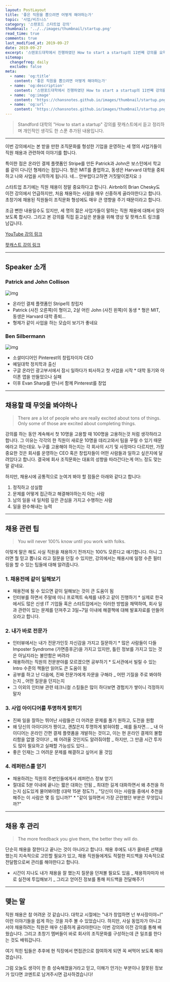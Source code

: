 ```yaml
---
layout: PostLayout
title: '좋은 직원을 뽑으려면 어떻게 해야하는가'
topic: '사업/비즈니스'
category: '스탠포드 스타트업 강의'
thumbnail: '../../images/thumbnail/startup.png'
read_time: true
comments: true
last_modified_at: 2019-09-27
date: 2019-09-27
excerpt: '스탠포드대학에서 진행하였던 How to start a startup의 11번째 강의를 요약정리한 글입니다.'
sitemap:
  changefreq: daily
  exclude: false
meta:
  - name: 'og:title'
    content: '좋은 직원을 뽑으려면 어떻게 해야하는가'
  - name: 'og:description'
    content: '스탠포드대학에서 진행하였던 How to start a startup의 11번째 강의를 요약정리한 글입니다.'
  - name: 'og:image'
    content: 'https://chansnotes.github.io/images/thumbnail/startup.png'
  - name: 'og:url'
    content: 'https://chansnotes.github.io/images/thumbnail/startup.png'
---
```


> Standford 대학의 "How to start a startup" 강의를 팟캐스트에서 듣고 정리하며 개인적인 생각도 한 스푼 추가된 내용입니다.

---

이번 강의에서는 본 받을 만한 조직문화를 형성한 기업을 운영하는 세 명의 사업가들이 직원 채용과 관련하여 이야기를 합니다.

특이한 점은 온라인 결제 플랫폼인 Stripe를 만든 Patrick과 John은 보스턴에서 학교를 같이 다니던 형제라는 점입니다.
형은 MIT를 졸업하고, 동생은 Harvard 대학을 중퇴하고 나와 사업을 시작하게 됩니다.
네... 안부럽다고하면 거짓말이겠지요 :)

스타트업 초기에는 직원 채용이 정말 중요하다고 합니다.
Airbnb의 Brian Chesky도 이전 강의에서 언급하지만, 처음 채용하는 사람을 매우 신중하게 골라야한다고 합니다. 초창기에 채용된 직원들이 조직문화 형성에도 매우 큰 영향을 주기 때문이라고 합니다.

조금 뻔한 내용일수도 있지만, 세 명의 젊은 사업가들이 말하는 직원 채용에 대해서 알아보도록 합시다.
그리고 본 강의를 직접 듣고싶은 분들을 위해 영상 및 팟캐스트 링크를 남깁니다.

[YouTube 강의 링크](https://youtu.be/H8Dl8rZ6qwE)

[팟캐스트 강의 링크](https://player.fm/series/how-to-start-a-startup/11-john-collison-patrick-collison-and-ben-silberman-hiring-and-culture-part-2)

---

## Speaker 소개

### Patrick and John Collison

![img](https://moneyinc.com/wp-content/uploads/2016/12/Patrick-Collison-750x421.jpg)

- 온라인 결제 플랫폼인 Stripe의 창립자
- Patrick (사진 오른쪽)이 형이고, 2살 어린 John (사진 왼쪽)이 동생 \* 형은 MIT, 동생은 Harvard 대학 중퇴...
- 형제가 같이 사업을 하는 모습이 보기가 좋네요

### Ben Silbermann

![img](https://assets.entrepreneur.com/content/3x2/2000/20180108155740-GettyImages-483491843.jpeg)

- 소셜미디어인 Pinterest의 창립자이자 CEO
- 예일대학 정치학과 출신
- 구글 온라인 광고부서에서 잠시 일하다가 퇴사하고 첫 사업을 시작 \* 대학 동기와 아이폰 앱을 만들었으나 실패
- 이후 Evan Sharp를 만나서 함께 Pinterest를 창업

---

## 채용할 때 무엇을 봐야하나

> There are a lot of people who are really excited about tons of things. Only some of those are excited about completing things.

강의를 하는 동안 계속해서 첫 10명을 고용할 때 100명을 고용하는것 처럼 생각하라고 합니다.
그 이유는 각각의 한 직원이 새로운 10명을 데리고와서 팀을 꾸릴 수 있기 때문에라고 하는데요.
누구를 고용해야 하는지는 각 회사의 시기 및 사정마다 다르지만, 가장 중요한 것은 회사를 운영하는 CEO 혹은 창립자들이 어떤 사람들과 일하고 싶은지에 달려있다고 합니다. 결국에 회사 조직문화는 대표의 성향을 따라간다는게 어느 정도 맞는 말 같네요.

하지만, 채용시에 공통적으로 눈여겨 봐야 할 점들은 아래와 같다고 합니다:

1. 정직하고 성실함
2. 문제를 어떻게 접근하고 해결해야하는지 아는 사람
3. 남의 일을 내 일처럼 깊은 관심을 가지고 수행하는 사람
4. 일을 완수해내는 능력

---

## 채용 관련 팁

> You will never 100% know until you work with folks.

이렇게 말은 해도 사실 직원을 채용하기 전까지는 100% 모른다고 얘기합니다.
아니 그러면 뭘 믿고 뽑나요 라고 질문을 던질 수 있지만, 강의에서는 채용시에 일정 수준 필터링을 할 수 있는 팁들에 대해 알려줍니다.

### 1. 채용전에 같이 일해보기

- 채용전에 될 수 있으면 같이 일해보는 것이 큰 도움이 됨
- 인터뷰를 하면서 주말에 미니 프로젝트 숙제를 내주고 같이 진행하기 \* 실제로 한국에서도 많은 신생 IT 기업들 혹은 스타트업에서는 이러한 방법을 채택하여, 회사 일과 관련이 있는 문제를 던져주고 3일~7일 이내에 해결책에 대해 발표자료를 만들어오라고 합니다.

### 2. 내가 바로 전문가

- 인터뷰에서는 내가 전문가인듯 자신감을 가지고 질문하기 \* 많은 사람들이 다들 Imposter Syndrome (가면증후군)을 가지고 있지만, 틀린 정보를 가지고 있는 것은 아닐지라는 불안함은 버려라
- 채용하려는 직원의 전문분야를 모르겠으면 공부하기 \* 도서관에서 빌릴 수 있는 Intro 수준의 책들만 읽어도 큰 도움이 됨
- 공부를 하고 난 다음에, 진짜 전문가에게 자문을 구해라
  _ 어떤 기질을 주로 봐야하는지
  _ 어떤 질문을 던지는지
- 그 이외의 인터뷰 관련 테크니컬 스킬들은 많이 하다보면 경험치가 쌓이니 걱정하지 말자

### 3. 사업 아이디어를 투명하게 밝히기

- 진짜 일을 잘하는 뛰어난 사람들은 더 어려운 문제를 풀기 원하고, 도전을 원함
- 왜 당신의 아이디어가 짱이고, 괜찮은지 투명하게 밝혀야함
  _ 예를 들자면...
  _ 내 아이디어는 온라인 간편 결제 플랫폼을 개발하는 것이고, 이는 현 온라인 결제의 불합리함을 없앨 것이다!
  _ 왜 어려울 것인지도 알려줘야함
  _ 하지만, 그 만큼 시간 투자도 많이 필요하고 실패할 가능성도 있다...
- 좋은 인재는 그 어려운 문제를 해결하고 싶어서 올 것임

### 4. 레퍼런스를 얻기

- 채용하려는 직원의 주변인들에게서 레퍼런스 정보 얻기
- 절대로 5분 이내에 끝나는 짧은 대화는 안됨
  _ 최대한 길게 대화하면서 왜 추천을 하는지 심도있게 물어봐야함 (대략 15분 정도?)
  _ "당신이 아는 사람들 중에서 추천을 해주는 이 사람은 몇 등 입니까?" \* "같이 일하면서 가장 곤란했던 부분은 무엇입니까?"

---

## 채용 후 관리

> The more feedback you give them, the better they will do.

단순히 채용을 잘한다고 끝나는 것이 아니라고 합니다. 채용 후에도 내가 올바른 선택을 했는지 지속적으로 고민할 필요가 있고, 채용 직원들에게도 적절한 피드백을 지속적으로 전달함으로써 관리를 해야한다고 합니다.

- 시간이 지나도 내가 채용을 잘 했는지 질문을 던져볼 필요도 있음
  _ 채용하자마자 바로 실전에 투입해보기
  _ 그리고 얻어진 정보를 통해 피드백을 전달해주기

---

## 맺는 말

직원 채용은 참 어려운 것 같습니다. 대학교 시절에는 "내가 창업하면 넌 부사장이야~!" 이런 이야기들을 쉽게 하는 것을 자주 볼 수 있었습니다. 하지만, 사실 동업자가 아니고서야 채용하려는 직원은 매우 신중하게 골라야한다는 이번 강의와 이전 강의를 통해 배웠습니다.
그리고 초창기 멤버들이 바로 회사의 조직문화를 구성하는데 큰 일조를 한다는 것도 배워갑니다.

여기 적힌 팁들은 추후에 현 직장에서 면접관으로 참여하게 되면 꼭 써먹어 보도록 해야겠습니다.

그럼 오늘도 생각이 한 층 성숙해졌을거라고 믿고, 이해가 안가는 부분이나 잘못된 정보가 있다면 코멘트로 남겨주시면 감사하겠습니다!
